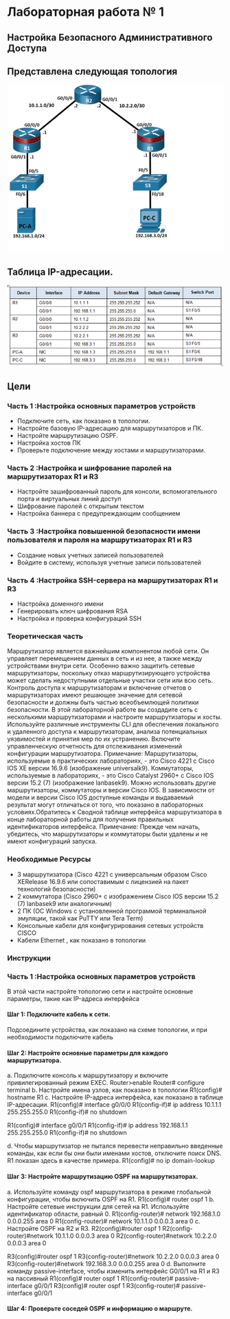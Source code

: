 #                Лабораторная работа № 1 
## Настройка Безопасного Административного Доступа
## Представлена следующая топология
![](topology.png)
## Таблица IP-адресации.
![](table.png)
## Цели
### Часть 1 :Настройка основных параметров устройств
+ Подключите сеть, как показано в топологии.
+ Настройте базовую IP-адресацию для маршрутизаторов и ПК.
+ Настройте маршрутизацию OSPF.
+ Настройка хостов ПК
+ Проверьте подключение между хостами и маршрутизаторами.
### Часть 2 :Настройка и шифрование паролей на маршрутизаторах R1 и R3
+ Настройте зашифрованный пароль для консоли, вспомогательного порта и виртуальных линий доступ
+  Шифрование паролей с открытым текстом
+  Настройка баннера с предупреждающим сообщением
### Часть 3 :Настройка повышенной безопасности имени пользователя и пароля на маршрутизаторах R1 и R3
+ Создание новых учетных записей пользователей
+ Войдите в систему, используя учетные записи пользователей
### Часть 4 :Настройка SSH-сервера на маршрутизаторах R1 и R3
+ Настройка доменного имени
+ Генерировать ключ шифрования RSA
+ Настройка и проверка конфигураций SSH
### Теоретическая часть

Маршрутизатор является важнейшим компонентом любой сети. Он управляет перемещением данных в сеть и из нее, а также между устройствами внутри сети. Особенно важно защитить сетевые маршрутизаторы, поскольку отказ маршрутизирующего устройства может сделать недоступными отдельные участки сети или всю сеть. Контроль доступа к маршрутизаторам и включение отчетов о маршрутизаторах имеют решающее значение для сетевой безопасности и должны быть частью всеобъемлющей политики безопасности.
В этой лабораторной работе вы создадите сеть с несколькими маршрутизаторами и настроите маршрутизаторы и хосты. Используйте различные инструменты CLI для обеспечения локального и удаленного доступа к маршрутизаторам, анализа потенциальных уязвимостей и принятия мер по их устранению. Включите управленческую отчетность для отслеживания изменений конфигурации маршрутизатора.
Примечание: Маршрутизаторы, используемые в практических лабораториях, - это Cisco 4221 с Cisco IOS XE версии 16.9.6 (изображение universalk9). Коммутаторы, используемые в лабораториях, - это Cisco Catalyst 2960+ с Cisco IOS версии 15.2 (7) (изображение lanbasek9). Можно использовать другие маршрутизаторы, коммутаторы и версии Cisco IOS. В зависимости от модели и версии Cisco IOS доступные команды и выдаваемый результат могут отличаться от того, что показано в лабораторных условиях.Обратитесь к Сводной таблице интерфейса маршрутизатора в конце лабораторной работы для получения правильных идентификаторов интерфейса.
Примечание: Прежде чем начать, убедитесь, что маршрутизаторы и коммутаторы были удалены и не имеют конфигураций запуска.

### Необходимые Ресурсы

+ 3 маршрутизатора (Cisco 4221 с универсальным образом Cisco XERelease 16.9.6 или сопоставимым с лицензией на пакет технологий безопасности)
+ 2 коммутатора (Cisco 2960+ с изображением Cisco IOS версии 15.2 (7) lanbasek9 или аналогичным)
+ 2 ПК (ОС Windows с установленной программой терминальной эмуляции, такой как PuTTY или Tera Term)
+ Консольные кабели для конфигурирования сетевых устройств CISCO
+ Кабели Ethernet , как показано в топологии

### Инструкции

### Часть 1 :Настройка основных параметров устройств

В этой части настройте топологию сети и настройте основные параметры, такие как IP-адреса интерфейса

#### Шаг 1: Подключите кабель к сети.
Подсоедините устройства, как показано на схеме топологии, и при необходимости подключите кабель

#### Шаг 2: Настройте основные параметры для каждого маршрутизатора.
a. Подключите консоль к маршрутизатору и включите привилегированный режим EXEC.
Router>enable
Router# configure terminal
b. Настройте имена узлов, как показано в топологии
R1(config)# hostname R1
c. Настройте IP-адреса интерфейса, как показано в таблице IP-адресации.
R1(config)# interface g0/0/0
R1(config-if)# ip address 10.1.1.1 255.255.255.0
R1(config-if)# no shutdown

R1(config)# interface g0/0/1
R1(config-if)# ip address 192.168.1.1 255.255.255.0
R1(config-if)# no shutdown

d. Чтобы маршрутизатор не пытался перевести неправильно введенные команды, как если бы они были именами хостов, отключите поиск DNS. R1 показан здесь в качестве примера.
R1(config)# no ip domain-lookup
#### Шаг 3: Настройте маршрутизацию OSPF на маршрутизаторах.
a. Используйте команду ospf маршрутизатора в режиме глобальной конфигурации, чтобы включить OSPF на R1.
R1(config)# router ospf 1
b. Настройте сетевые инструкции для сетей на R1. Используйте идентификатор области, равный 0.
R1(config-router)# network 192.168.1.0 0.0.0.255 area 0
R1(config-router)# network 10.1.1.0 0.0.0.3 area 0
c. Настройте OSPF на R2 и R3.
R2(config)#router ospf 1
R2(config-router)#network 10.1.1.0 0.0.0.3 area 0
R2(config-router)#network 10.2.2.0 0.0.0.3 area 0

R3(config)#router ospf 1
R3(config-router)#network 10.2.2.0 0.0.0.3 area 0
R3(config-router)#network 192.168.3.0 0.0.0.255 area 0
d. Выполните команду passive-interface, чтобы изменить интерфейс G0/0/1 на R1 и R3 на пассивный
R1(config)# router ospf 1
R1(config-router)# passive-interface g0/0/1
R3(config)# router ospf 1
R3(config-router)# passive-interface g0/0/1

#### Шаг 4: Проверьте соседей OSPF и информацию о маршруте.

